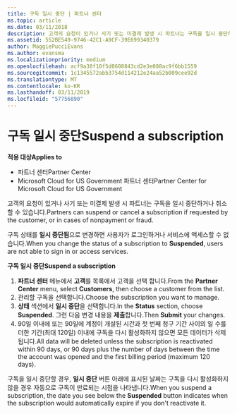 ```yaml
---
title: 구독 일시 중단 | 파트너 센터
ms.topic: article
ms.date: 03/11/2018
description: 고객의 요청이 있거나 사기 또는 미결제 발생 시 파트너는 구독을 일시 중단하거나 취소할 수 있습니다.
ms.assetid: 552BE549-9746-42C1-A9CF-39E699340379
author: MaggiePucciEvans
ms.author: evansma
ms.localizationpriority: medium
ms.openlocfilehash: acf9a30f10f5d0608843cd2e3e088ac9f6bb1559
ms.sourcegitcommit: 1c1345572abb3754d114212e24aa52b009cee92d
ms.translationtype: MT
ms.contentlocale: ko-KR
ms.lasthandoff: 03/11/2019
ms.locfileid: "57756890"
---
```

# <a name="suspend-a-subscription"></a><span data-ttu-id="c1260-103">구독 일시 중단</span><span class="sxs-lookup"><span data-stu-id="c1260-103">Suspend a subscription</span></span>

<span data-ttu-id="c1260-104">**적용 대상**</span><span class="sxs-lookup"><span data-stu-id="c1260-104">**Applies to**</span></span>

-  <span data-ttu-id="c1260-105">파트너 센터</span><span class="sxs-lookup"><span data-stu-id="c1260-105">Partner Center</span></span>
-  <span data-ttu-id="c1260-106">Microsoft Cloud for US Government 파트너 센터</span><span class="sxs-lookup"><span data-stu-id="c1260-106">Partner Center for Microsoft Cloud for US Government</span></span>


<span data-ttu-id="c1260-107">고객의 요청이 있거나 사기 또는 미결제 발생 시 파트너는 구독을 일시 중단하거나 취소할 수 있습니다.</span><span class="sxs-lookup"><span data-stu-id="c1260-107">Partners can suspend or cancel a subscription if requested by the customer, or in cases of nonpayment or fraud.</span></span>

<span data-ttu-id="c1260-108">구독 상태를 **일시 중단됨**으로 변경하면 사용자가 로그인하거나 서비스에 액세스할 수 없습니다.</span><span class="sxs-lookup"><span data-stu-id="c1260-108">When you change the status of a subscription to **Suspended**, users are not able to sign in or access services.</span></span>

<span data-ttu-id="c1260-109">**구독 일시 중단**</span><span class="sxs-lookup"><span data-stu-id="c1260-109">**Suspend a subscription**</span></span>

1.  <span data-ttu-id="c1260-110">**파트너 센터** 메뉴에서 **고객**를 목록에서 고객을 선택 합니다.</span><span class="sxs-lookup"><span data-stu-id="c1260-110">From the **Partner Center** menu, select **Customers**, then choose a customer from the list.</span></span>
2.  <span data-ttu-id="c1260-111">관리할 구독을 선택합니다.</span><span class="sxs-lookup"><span data-stu-id="c1260-111">Choose the subscription you want to manage.</span></span>
3.  <span data-ttu-id="c1260-112">**상태** 섹션에서 **일시 중단**을 선택합니다.</span><span class="sxs-lookup"><span data-stu-id="c1260-112">In the **Status** section, choose **Suspended**.</span></span> <span data-ttu-id="c1260-113">그런 다음 변경 내용을 **제출**합니다.</span><span class="sxs-lookup"><span data-stu-id="c1260-113">Then **Submit** your changes.</span></span>
4.  <span data-ttu-id="c1260-114">90일 이내에 또는 90일에 계정이 개설된 시간과 첫 번째 청구 기간 사이의 일 수를 더한 기간(최대 120일) 이내에 구독을 다시 활성화하지 않으면 모든 데이터가 삭제됩니다.</span><span class="sxs-lookup"><span data-stu-id="c1260-114">All data will be deleted unless the subscription is reactivated within 90 days, or 90 days plus the number of days between the time the account was opened and the first billing period (maximum 120 days).</span></span>

<span data-ttu-id="c1260-115">구독을 일시 중단할 경우, **일시 중단** 버튼 아래에 표시된 날짜는 구독을 다시 활성화하지 않을 경우 자동으로 구독이 만료되는 시점을 나타냅니다.</span><span class="sxs-lookup"><span data-stu-id="c1260-115">When you suspend a subscription, the date you see below the **Suspended** button indicates when the subscription would automatically expire if you don't reactivate it.</span></span> 
